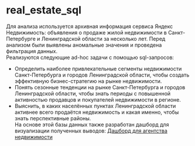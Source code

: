 # real_estate_sql
Для анализа используется архивная информация сервиса Яндекс Недвижимость: объявления о продаже жилой недвижимости в Санкт-Петербурге и Ленинградской области за несколько лет.
Перед анализом были выявлены аномальные значения и проведена фильтрация данных.  
Реализуются следующие ad-hoc задачи с помощью sql-запросов:  
 - Определить наиболее привлекательные сегменты недвижимости Санкт-Петербурга и городов Ленинградской области, чтобы создать эффективную бизнес-стратегию на рынке недвижимости.   
 - Понять сезонные тенденции на рынке Санкт-Петербурга и городов Ленинградской области, чтобы знать периоды с повышенной активностью продавцов и покупателей недвижимости в регионе.  
 - Выяснить, в каких населённых пунктах Ленинградской области активнее всего продаётся недвижимость и какая именно, чтобы знать перспективные районы.  
На основе этой базы данных также разработан дашборд для визуализации полученных выводов: [Дашборд для агентства недвижимости](https://datalens.yandex/587g14le22hir)
